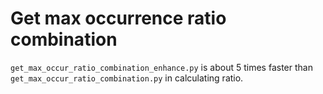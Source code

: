 # Get max occurrence ratio combination

`get_max_occur_ratio_combination_enhance.py` is about 5 times faster than `get_max_occur_ratio_combination.py` in calculating ratio.
